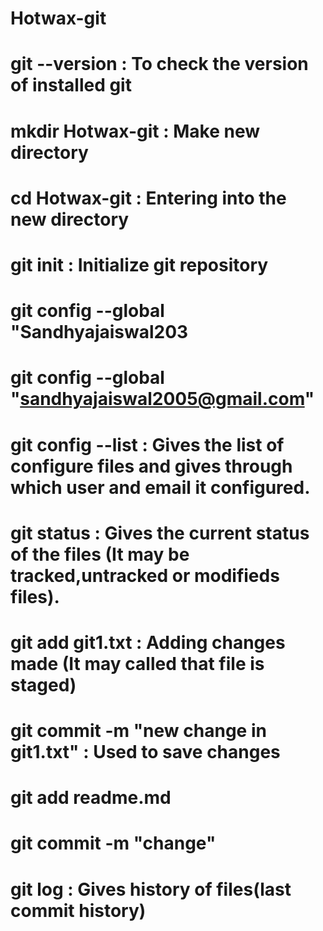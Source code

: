 # Hotwax-git
# git --version               : To check the version of installed git 
# mkdir Hotwax-git            : Make new directory
# cd Hotwax-git               : Entering into the  new directory
# git init                    : Initialize  git repository
# git config --global "Sandhyajaiswal203
# git config --global "sandhyajaiswal2005@gmail.com"
# git config --list           : Gives the list of configure files and gives through which user and email it configured.
# git status                  : Gives the current status of the files (It may be tracked,untracked or modifieds files).
# git add git1.txt            : Adding changes made (It may called that file is staged)
# git commit -m "new change in git1.txt"   : Used to save  changes
# git add readme.md
# git commit -m "change"
# git log                     : Gives history of files(last commit history)